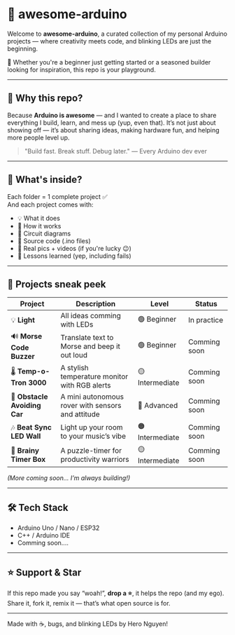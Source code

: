 # 🚀 awesome-arduino  
Welcome to **awesome-arduino**, a curated collection of my personal Arduino projects — where creativity meets code, and blinking LEDs are just the beginning.

👾 Whether you're a beginner just getting started or a seasoned builder looking for inspiration, this repo is your playground.

---

## 🌟 Why this repo?
Because **Arduino is awesome** — and I wanted to create a place to share everything I build, learn, and mess up (yup, even that). It’s not just about showing off — it’s about sharing ideas, making hardware fun, and helping more people level up.

> "Build fast. Break stuff. Debug later." — Every Arduino dev ever

---

## 🔧 What's inside?

Each folder = 1 complete project ✅  
And each project comes with:
- 💡 What it does
- 🧠 How it works
- 🔌 Circuit diagrams
- 🧰 Source code (.ino files)
- 📸 Real pics + videos (if you're lucky 😉)
- 🎯 Lessons learned (yep, including fails)

---

## 📁 Projects sneak peek

| Project | Description | Level | Status |
|--------|-------------|-------|-------|
|💡  **Light** | All ideas comming with LEDs | 🟢 Beginner | In practice |
| 🔊 **Morse Code Buzzer** | Translate text to Morse and beep it out loud | 🟢 Beginner | Comming soon |
| 🌡️ **Temp-o-Tron 3000** | A stylish temperature monitor with RGB alerts | 🟡 Intermediate | Comming soon |
| 🤖 **Obstacle Avoiding Car** | A mini autonomous rover with sensors and attitude | 🔴 Advanced | Comming soon |
| 🎶 **Beat Sync LED Wall** | Light up your room to your music’s vibe | 🟠 Intermediate | Comming soon |
| 🧠 **Brainy Timer Box** | A puzzle-timer for productivity warriors | 🟡 Intermediate | Comming soon |

_(More coming soon... I’m always building!)_

---

## 🛠️ Tech Stack
- Arduino Uno / Nano / ESP32
- C++ / Arduino IDE
- Comming soon....
---

## ⭐ Support & Star
If this repo made you say “woah!”, **drop a ⭐**, it helps the repo (and my ego).  
Share it, fork it, remix it — that’s what open source is for.

---

Made with ☕, bugs, and blinking LEDs by Hero Nguyen!
